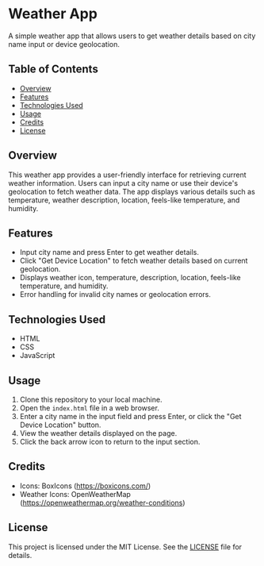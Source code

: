 # Weather App

A simple weather app that allows users to get weather details based on city name input or device geolocation.

## Table of Contents

- [Overview](#overview)
- [Features](#features)
- [Technologies Used](#technologies-used)
- [Usage](#usage)
- [Credits](#credits)
- [License](#license)

## Overview

This weather app provides a user-friendly interface for retrieving current weather information. Users can input a city name or use their device's geolocation to fetch weather data. The app displays various details such as temperature, weather description, location, feels-like temperature, and humidity.

## Features

- Input city name and press Enter to get weather details.
- Click "Get Device Location" to fetch weather details based on current geolocation.
- Displays weather icon, temperature, description, location, feels-like temperature, and humidity.
- Error handling for invalid city names or geolocation errors.

## Technologies Used

- HTML
- CSS
- JavaScript

## Usage

1. Clone this repository to your local machine.
2. Open the `index.html` file in a web browser.
3. Enter a city name in the input field and press Enter, or click the "Get Device Location" button.
4. View the weather details displayed on the page.
5. Click the back arrow icon to return to the input section.

## Credits

- Icons: BoxIcons (https://boxicons.com/)
- Weather Icons: OpenWeatherMap (https://openweathermap.org/weather-conditions)

## License

This project is licensed under the MIT License. See the [LICENSE](LICENSE) file for details.
